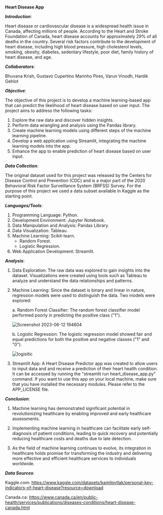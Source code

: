 ****Heart Disease App****

***Introduction***:

Heart disease or cardiovascular disease is a widespread health issue in Canada, affecting millions of people. According to the Heart and Stroke Foundation of Canada, heart disease accounts for approximately 29% of all deaths in the country. Several risk factors contribute to the development of heart disease, including high blood pressure, high cholesterol levels, smoking, obesity, diabetes, sedentary lifestyle, poor diet, family history of heart disease, and age.

***Collaborators***:  

Bhuvana Krish, Gustavo Cupertino Marinho Pires, Varun Vinodh, Hardik Gehlot


***Objective***:

The objective of this project is to develop a machine learning-based app that can predict the likelihood of heart disease based on user input. The project aims to address the following tasks:

1. Explore the raw data and discover hidden insights.
2. Perform data wrangling and analysis using the Pandas library.
3. Create machine learning models using different steps of the machine learning pipeline.
4. Develop a web application using Streamlit, integrating the machine learning models into the app.
5. Enhance the app to enable prediction of heart disease based on user input.

***Data Collection***:

The original dataset used for this project was released by the Centers for Disease Control and Prevention (CDC) and is a major part of the 2020 Behavioral Risk Factor Surveillance System (BRFSS) Survey. For the purpose of this project we used a data subset available in Kaggle as the starting point. 

***Languages/Tools***:

1. Programming Language: Python.
2. Development Environment: Jupyter Notebook.
3. Data Manipulation and Analysis: Pandas Library.
4. Data Visualization: Tableau.
5. Machine Learning: Scikit-learn.
   - Random Forest.
   - Logistic Regression.
6. Web Application Development: Streamlit.

***Analysis***:

1. Data Exploration:
The raw data was explored to gain insights into the dataset. Visualizations were created using tools such as Tableau to analyze and understand the data relationships and patterns.

2. Machine Learning:
Since the dataset is binary and linear in nature, regression models were used to distinguish the data. Two models were explored:

   a. Random Forest Classifier:
      The random forest classifier model performed poorly in predicting the positive class ("1").
      
      ![Screenshot 2023-06-12 194604](https://github.com/gustavo-cupertino/project-4-group-6/assets/120690578/46ad1142-89a2-4f1f-b1ed-a5a31b29288d)


   b. Logistic Regression:
      The logistic regression model showed fair and equal predictions for both the positive and negative classes ("1" and "0").
      
     ![logisitic](https://github.com/gustavo-cupertino/project-4-group-6/assets/120690578/8cfea5d5-dc0f-4eec-99bb-bd2eeeaa63e7)


3. Streamlit App:
A Heart Disease Predictor app was created to allow users to input data and and receive a prediction of their heart health condition. It can be accessed by running the "streamlit run heart_disease_app.py" command.  If you want to use this app on your local machine, make sure that you have installed the necessary modules. Please refer to the APP_LICENSE file. 

***Conclusion***:

1. Machine learning has demonstrated significant potential in revolutionizing healthcare by enabling improved and early healthcare assessments.

2. Implementing machine learning in healthcare can facilitate early self-diagnosis of patient conditions, leading to quick recovery and potentially reducing healthcare costs and deaths due to late detection.

3. As the field of machine learning continues to evolve, its integration in healthcare holds promise for transforming the industry and delivering more effective and efficient healthcare services to individuals worldwide.

***Data Sources***:

Kaggle.com: https://www.kaggle.com/datasets/kamilpytlak/personal-key-indicators-of-heart-disease?resource=download

Canada.ca: https://www.canada.ca/en/public-health/services/publications/diseases-conditions/heart-disease-canada.html
